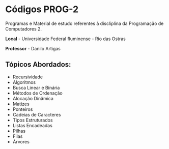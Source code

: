 # Códigos PROG-2 

Programas e Material de estudo referentes à discliplina da Programação de Computadores 2.

**Local** - Universidade Federal fluminense -  Rio das Ostras 

**Professor** - Danilo Artigas

## Tópicos Abordados: 

- Recursividade  
- Algoritmos
- Busca Linear e Binária
- Métodos de Ordenação
- Alocação Dinâmica
- Matizes 
- Ponteiros
- Cadeias de Caracteres
- Tipos Estruturados
- Listas Encadeadas
- Pilhas
- Filas
- Árvores
